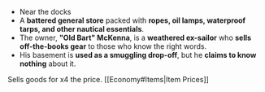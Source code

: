 - Near the docks
- A **battered general store** packed with **ropes, oil lamps, waterproof tarps, and other nautical essentials**.
- The owner, **"Old Bart" McKenna**, is a **weathered ex-sailor** who **sells off-the-books gear** to those who know the right words.
- His basement is **used as a smuggling drop-off**, but he **claims to know nothing** about it.

Sells goods for x4 the price.
[[Economy#Items|Item Prices]]